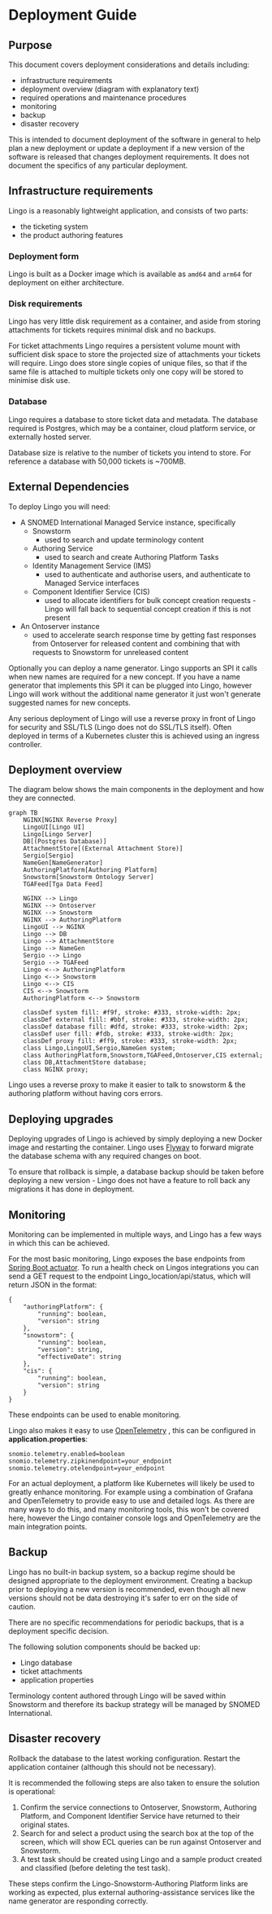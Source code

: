 # Deployment Guide

## Purpose

This document covers deployment considerations and details including:

- infrastructure requirements
- deployment overview (diagram with explanatory text)
- required operations and maintenance procedures
- monitoring
- backup
- disaster recovery

This is intended to document deployment of the software in general to help plan a new deployment or
update a deployment if a new version of the software is released that changes deployment
requirements. It does not document the specifics of any particular deployment.

## Infrastructure requirements

Lingo is a reasonably lightweight application, and consists of two parts:

- the ticketing system
- the product authoring features

### Deployment form

Lingo is built as a Docker image which is available as `amd64` and `arm64` for deployment on either
architecture.

### Disk requirements

Lingo has very little disk requirement as a container, and aside from storing attachments for
tickets requires minimal disk and no backups.

For ticket attachments Lingo requires a persistent volume mount with sufficient disk space to store
the projected size of attachments your tickets will require. Lingo does store single copies of
unique files, so that if the same file is attached to multiple tickets only one copy will be stored
to minimise disk use.

### Database

Lingo requires a database to store ticket data and metadata. The database required is Postgres,
which may be a container, cloud platform service, or externally hosted server.

Database size is relative to the number of tickets you intend to store. For reference a database
with 50,000 tickets is ~700MB.

## External Dependencies

To deploy Lingo you will need:

- A SNOMED International Managed Service instance, specifically
    - Snowstorm
        - used to search and update terminology content
    - Authoring Service
        - used to search and create Authoring Platform Tasks
    - Identity Management Service (IMS)
        - used to authenticate and authorise users, and authenticate to Managed Service interfaces
    - Component Identifier Service (CIS)
        - used to allocate identifiers for bulk concept creation requests - Lingo will fall back
          to sequential concept creation if this is not present
- An Ontoserver instance
    - used to accelerate search response time by getting fast responses from Ontoserver for released
      content and combining that with requests to Snowstorm for unreleased content

Optionally you can deploy a name generator. Lingo supports an SPI it calls when new names are
required for a new concept. If you have a name generator that implements this SPI it can be plugged
into Lingo, however Lingo will work without the additional name generator it just won't generate
suggested names for new concepts.

Any serious deployment of Lingo will use a reverse proxy in front of Lingo for security and
SSL/TLS (Lingo does not do SSL/TLS itself). Often deployed in terms of a Kubernetes cluster this is
achieved using an ingress controller.

## Deployment overview

The diagram below shows the main components in the deployment and how they are connected.
<!-- @formatter:off -->


```mermaid
graph TB
    NGINX[NGINX Reverse Proxy]
    LingoUI[Lingo UI]
    Lingo[Lingo Server]
    DB[(Postgres Database)]
    AttachmentStore[(External Attachment Store)]
    Sergio[Sergio]
    NameGen[NameGenerator]
    AuthoringPlatform[Authoring Platform]
    Snowstorm[Snowstorm Ontology Server]
    TGAFeed[Tga Data Feed]
    
    NGINX --> Lingo
    NGINX --> Ontoserver
    NGINX --> Snowstorm
    NGINX --> AuthoringPlatform
    LingoUI --> NGINX
    Lingo --> DB
    Lingo --> AttachmentStore
    Lingo --> NameGen
    Sergio --> Lingo
    Sergio --> TGAFeed
    Lingo <--> AuthoringPlatform
    Lingo <--> Snowstorm
    Lingo <--> CIS
    CIS <--> Snowstorm
    AuthoringPlatform <--> Snowstorm
    
    classDef system fill: #f9f, stroke: #333, stroke-width: 2px;
    classDef external fill: #bbf, stroke: #333, stroke-width: 2px;
    classDef database fill: #dfd, stroke: #333, stroke-width: 2px;
    classDef user fill: #fdb, stroke: #333, stroke-width: 2px;
    classDef proxy fill: #ff9, stroke: #333, stroke-width: 2px;
    class Lingo,LingoUI,Sergio,NameGen system;
    class AuthoringPlatform,Snowstorm,TGAFeed,Ontoserver,CIS external;
    class DB,AttachmentStore database;
    class NGINX proxy;
```

Lingo uses a reverse proxy to make it easier to talk to snowstorm & the authoring platform without having cors errors.

<!-- @formatter:on -->

## Deploying upgrades

Deploying upgrades of Lingo is achieved by simply deploying a new Docker image and restarting the
container. Lingo uses [Flyway](https://flywaydb.org) to forward migrate the database schema with
any required changes on boot.

To ensure that rollback is simple, a database backup should be taken before deploying a new
version - Lingo does not have a feature to roll back any migrations it has done in deployment.

## Monitoring

Monitoring can be implemented in multiple ways, and Lingo has a few ways in which this can be
achieved.

For the most basic monitoring, Lingo exposes the base endpoints
from [Spring Boot actuator](https://www.baeldung.com/spring-boot-actuators). To run a health check
on Lingos integrations you can send a GET request to the endpoint Lingo_location/api/status, which
will return JSON in the format:

```
{
    "authoringPlatform": {
        "running": boolean,
        "version": string
    },
    "snowstorm": {
        "running": boolean,
        "version": string,
        "effectiveDate": string
    },
    "cis": {
        "running": boolean,
        "version": string
    }
}
```

These endpoints can be used to enable monitoring.

Lingo also makes it easy to use [OpenTelemetry](https://opentelemetry.io/) , this can be configured
in **application.properties**:

```
snomio.telemetry.enabled=boolean
snomio.telemetry.zipkinendpoint=your_endpoint
snomio.telemetry.otelendpoint=your_endpoint
```

For an actual deployment, a platform like Kubernetes will likely be used to greatly
enhance monitoring. For example using a combination of Grafana and OpenTelemetry to provide easy
to use and detailed logs. As there are many ways to do this, and many monitoring tools, this won't
be covered here, however the Lingo container console logs and OpenTelemetry are the main
integration
points.

## Backup

Lingo has no built-in backup system, so a backup regime should be designed appropriate to the
deployment environment.
Creating a backup prior to deploying a new version is recommended, even though all new versions
should not be data destroying it's safer to err on the side of caution.

There are no specific recommendations for periodic backups, that is a deployment specific decision.

The following solution components should be backed up:
- Lingo database
- ticket attachments
- application properties

Terminology content authored through Lingo will be saved within Snowstorm 
and therefore its backup strategy will be managed by SNOMED International.

## Disaster recovery

Rollback the database to the latest working configuration. Restart the application container (although
this should not be necessary).

It is recommended the following steps are also taken to ensure the solution is operational:
1. Confirm the service connections to Ontoserver, Snowstorm, Authoring Platform, and Component
Identifier Service have returned to their original states.
2. Search for and select a product using the search box at the top of the screen, which will show
ECL queries can be run against Ontoserver and Snowstorm.
3. A test task should be created using Lingo and a sample product created and classified 
(before deleting the test task).

These steps confirm the Lingo-Snowstorm-Authoring Platform links are working as expected, plus external 
authoring-assistance services like the name generator are responding correctly.

